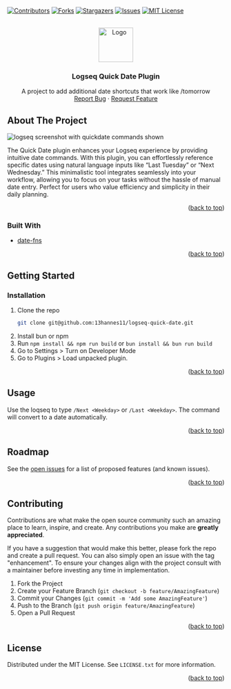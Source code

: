 <div id="top"></div>
<!-- PROJECT SHIELDS -->
<!--
*** I'm using markdown "reference style" links for readability.
*** Reference links are enclosed in brackets [ ] instead of parentheses ( ).
*** See the bottom of this document for the declaration of the reference variables
*** for contributors-url, forks-url, etc. This is an optional, concise syntax you may use.
*** https://www.markdownguide.org/basic-syntax/#reference-style-links
-->

[![Contributors][contributors-shield]][contributors-url]
[![Forks][forks-shield]][forks-url]
[![Stargazers][stars-shield]][stars-url]
[![Issues][issues-shield]][issues-url]
[![MIT License][license-shield]][license-url]



<!-- PROJECT LOGO -->
<br />
<div align="center">
  <a href="https://github.com/13hannes11/logseq-quick-date">
    <img src="./images/logo.jpg" alt="Logo" width="80" height="80">
  </a>

  <h3 align="center">Logseq Quick Date Plugin</h3>

  <p align="center">
    A project to add additional date shortcuts that work like /tomorrow
    <br />
    <a href="https://github.com/13hannes11/logseq-quick-date/issues">Report Bug</a>
    ·
    <a href="https://github.com/13hannes11/logseq-quick-date/issues">Request Feature</a>
  </p>
</div>

<!-- ABOUT THE PROJECT -->
## About The Project

![logseq screenshot with quickdate commands shown][product-screenshot]

The Quick Date plugin enhances your Logseq experience by providing intuitive date commands.
With this plugin, you can effortlessly reference specific dates using natural language inputs like “Last Tuesday” or “Next Wednesday.”
This minimalistic tool integrates seamlessly into your workflow, allowing you to focus on your tasks without the hassle of manual date entry. Perfect for users who value efficiency and simplicity in their daily planning.

<p align="right">(<a href="#top">back to top</a>)</p>



### Built With

* [date-fns](https://date-fns.org/)

<p align="right">(<a href="#top">back to top</a>)</p>



<!-- GETTING STARTED -->
## Getting Started

### Installation

1. Clone the repo
   ```sh
   git clone git@github.com:13hannes11/logseq-quick-date.git
   ```
2. Install bun or npm
3. Run `npm install && npm run build` or `bun install && bun run build`
3. Go to Settings > Turn on Developer Mode
3. Go to Plugins > Load unpacked plugin.

<p align="right">(<a href="#top">back to top</a>)</p>



<!-- USAGE EXAMPLES -->
## Usage

Use the loqseq to type `/Next <Weekday>` or `/Last <Weekday>`. The command will convert to a date automatically.

<p align="right">(<a href="#top">back to top</a>)</p>



<!-- ROADMAP -->
## Roadmap

See the [open issues](https://github.com/13hannes11/logseq-quick-date/issues) for a list of proposed features (and known issues).

<p align="right">(<a href="#top">back to top</a>)</p>



<!-- CONTRIBUTING -->
## Contributing

Contributions are what make the open source community such an amazing place to learn, inspire, and create. Any contributions you make are **greatly appreciated**.

If you have a suggestion that would make this better, please fork the repo and create a pull request. You can also simply open an issue with the tag "enhancement". 
To ensure your changes align with the project consult with a maintainer before investing any time in implementation.

1. Fork the Project
2. Create your Feature Branch (`git checkout -b feature/AmazingFeature`)
3. Commit your Changes (`git commit -m 'Add some AmazingFeature'`)
4. Push to the Branch (`git push origin feature/AmazingFeature`)
5. Open a Pull Request

<p align="right">(<a href="#top">back to top</a>)</p>



<!-- LICENSE -->
## License

Distributed under the MIT License. See `LICENSE.txt` for more information.

<p align="right">(<a href="#top">back to top</a>)</p>



<!-- MARKDOWN LINKS & IMAGES -->
<!-- https://www.markdownguide.org/basic-syntax/#reference-style-links -->
[contributors-shield]: https://img.shields.io/github/contributors/13hannes11/logseq-quick-date.svg?style=for-the-badge
[contributors-url]: https://github.com/13hannes11/logseq-quick-date/graphs/contributors
[forks-shield]: https://img.shields.io/github/forks/13hannes11/logseq-quick-date.svg?style=for-the-badge
[forks-url]: https://github.com/13hannes11/logseq-quick-date/network/members
[stars-shield]: https://img.shields.io/github/stars/13hannes11/logseq-quick-date.svg?style=for-the-badge
[stars-url]: https://github.com/13hannes11/logseq-quick-date/stargazers
[issues-shield]: https://img.shields.io/github/issues/13hannes11/logseq-quick-date.svg?style=for-the-badge
[issues-url]: https://github.com/13hannes11/logseq-quick-date/issues
[license-shield]: https://img.shields.io/github/license/13hannes11/logseq-quick-date.svg?style=for-the-badge
[license-url]: https://github.com/13hannes11/logseq-quick-date/blob/main/LICENSE.txt
[product-screenshot]: ./images/usage.gif

